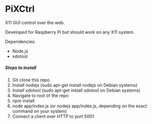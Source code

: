 # PiXCtrl
X11 GUI control over the web.

Developed for Raspberry Pi but should work on any X11 system.

Dependencies:

* Node.js
* xdotool
 
##### Steps to install

1. Git clone this repo
2. Install nodejs (sudo apt-get install nodejs on Debian systems)
3. Install xdotool (sudo apt-get install xdotool on Debian systems)
4. Navigate to root of the repo
5. npm install
6. node app/index.js (or nodejs app/index.js, depending on the exact command on your system)
7. Connect a client over HTTP to port 5001

